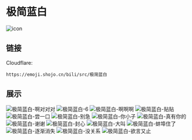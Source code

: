 # 极简蓝白
![icon](https://emoji.shojo.cn/bili/src/极简蓝白/icon.png)
## 链接
Cloudflare:
```
https://emoji.shojo.cn/bili/src/极简蓝白
```
## 展示
![极简蓝白-啊对对对](https://emoji.shojo.cn/bili/src/极简蓝白/极简蓝白-啊对对对.png)
![极简蓝白-6](https://emoji.shojo.cn/bili/src/极简蓝白/极简蓝白-6.png)
![极简蓝白-啊啊啊](https://emoji.shojo.cn/bili/src/极简蓝白/极简蓝白-啊啊啊.png)
![极简蓝白-贴贴](https://emoji.shojo.cn/bili/src/极简蓝白/极简蓝白-贴贴.png)
![极简蓝白-尝一口](https://emoji.shojo.cn/bili/src/极简蓝白/极简蓝白-尝一口.png)
![极简蓝白-别急](https://emoji.shojo.cn/bili/src/极简蓝白/极简蓝白-别急.png)
![极简蓝白-你小子](https://emoji.shojo.cn/bili/src/极简蓝白/极简蓝白-你小子.png)
![极简蓝白-真有你的](https://emoji.shojo.cn/bili/src/极简蓝白/极简蓝白-真有你的.png)
![极简蓝白-谢谢](https://emoji.shojo.cn/bili/src/极简蓝白/极简蓝白-谢谢.png)
![极简蓝白-封心](https://emoji.shojo.cn/bili/src/极简蓝白/极简蓝白-封心.png)
![极简蓝白-大叫](https://emoji.shojo.cn/bili/src/极简蓝白/极简蓝白-大叫.png)
![极简蓝白-蚌埠住了](https://emoji.shojo.cn/bili/src/极简蓝白/极简蓝白-蚌埠住了.png)
![极简蓝白-逐渐消失](https://emoji.shojo.cn/bili/src/极简蓝白/极简蓝白-逐渐消失.png)
![极简蓝白-没关系](https://emoji.shojo.cn/bili/src/极简蓝白/极简蓝白-没关系.png)
![极简蓝白-欲言又止](https://emoji.shojo.cn/bili/src/极简蓝白/极简蓝白-欲言又止.png)
